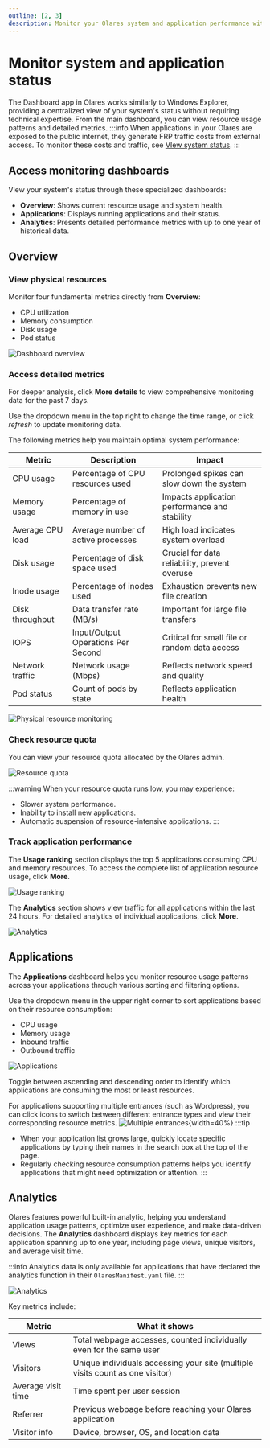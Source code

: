 ```yaml
---
outline: [2, 3]
description: Monitor your Olares system and application performance with comprehensive dashboards tracking CPU, memory, disk usage, and application analytics for optimal resource management.
---
```


# Monitor system and application status
The Dashboard app in Olares works similarly to Windows Explorer, providing a centralized view of your system's status without requiring technical expertise. From the main dashboard, you can view resource usage patterns and detailed metrics.
:::info
When applications in your Olares are exposed to the public internet, they generate FRP traffic costs from external access. To monitor these costs and traffic, see [VIew system status](../../space/manage-olares#view-system-status).
:::

## Access monitoring dashboards
View your system's status through these specialized dashboards:
- **Overview**: Shows current resource usage and system health.
- **Applications**: Displays running applications and their status.
- **Analytics**: Presents detailed performance metrics with up to one year of historical data.

## Overview

### View physical resources

Monitor four fundamental metrics directly from **Overview**:
- CPU utilization
- Memory consumption
- Disk usage
- Pod status

![Dashboard overview](/images/manual/olares/dashboard-overview.png#bordered)
### Access detailed metrics

For deeper analysis, click **More details** to view comprehensive monitoring data for the past 7 days.

Use the dropdown menu in the top right to change the time range, or click <i class="material-symbols-outlined">refresh</i> to update monitoring data.

The following metrics help you maintain optimal system performance:

| Metric           | Description                        | Impact                                        |
|------------------|------------------------------------|-----------------------------------------------|
| CPU usage        | Percentage of CPU resources used   | Prolonged spikes can slow down the system     |
| Memory usage     | Percentage of memory in use        | Impacts application performance and stability |
| Average CPU load | Average number of active processes | High load indicates system overload           |
| Disk usage       | Percentage of disk space used      | Crucial for data reliability, prevent overuse |
| Inode usage      | Percentage of inodes used          | Exhaustion prevents new file creation         |
| Disk throughput  | Data transfer rate (MB/s)          | Important for large file transfers            |
| IOPS             | Input/Output Operations Per Second | Critical for small file or random data access |
| Network traffic  | Network usage (Mbps)               | Reflects network speed and quality            |
| Pod status       | Count of pods by state             | Reflects application health                   |

![Physical resource monitoring](/images/manual/olares/physical-resource-monitoring.png#bordered)
### Check resource quota
You can view your resource quota allocated by the Olares admin.

![Resource quota](/images/manual/olares/resource-quota.png#bordered)

:::warning
When your resource quota runs low, you may experience:

* Slower system performance.
* Inability to install new applications.
* Automatic suspension of resource-intensive applications.
:::


### Track application performance
The **Usage ranking** section displays the top 5 applications consuming CPU and memory resources. To access the complete list of application resource usage, click **More**.

![Usage ranking](/images/manual/olares/usage-ranking.png#bordered)

The **Analytics** section shows view traffic for all applications within the last 24 hours. For detailed analytics of individual applications, click **More**.

![Analytics](/images/manual/olares/overview-analytics.png#bordered)
## Applications

The **Applications** dashboard helps you monitor resource usage patterns across your applications through various sorting and filtering options.

Use the dropdown menu in the upper right corner to sort applications based on their resource consumption:
- CPU usage
- Memory usage
- Inbound traffic
- Outbound traffic

![Applications](/images/manual/olares/applications.png#bordered)

Toggle between ascending and descending order to identify which applications are consuming the most or least resources.

For applications supporting multiple entrances (such as Wordpress), you can click icons to switch between different entrance types and view their corresponding resource metrics.
![Multiple entrances](/images/manual/olares/multiple-entrances.png){width=40%}
:::tip
* When your application list grows large, quickly locate specific applications by typing their names in the search box at the top of the page.
* Regularly checking resource consumption patterns helps you identify applications that might need optimization or attention.
:::

## Analytics

Olares features powerful built-in analytic, helping you understand application usage patterns, optimize user experience, and make data-driven decisions. The **Analytics** dashboard displays key metrics for each application spanning up to one year, including page views, unique visitors, and average visit time.

:::info
Analytics data is only available for applications that have declared the analytics function in their `OlaresManifest.yaml` file.
:::

![Analytics](/images/manual/olares/analytics.png#bordered)

Key metrics include:

| Metric             | What it shows                                                                 |
|--------------------|-------------------------------------------------------------------------------|
| Views              | Total webpage accesses, counted individually even for the same user           |
| Visitors           | Unique individuals accessing your site (multiple visits count as one visitor) |
| Average visit time | Time spent per user session                                                   |
| Referrer           | Previous webpage before reaching your Olares application                      |
| Visitor info       | Device, browser, OS, and location data                                        |
